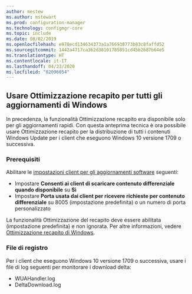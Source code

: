 ```yaml
---
author: mestew
ms.author: mstewart
ms.prod: configuration-manager
ms.technology: configmgr-core
ms.topic: include
ms.date: 08/02/2019
ms.openlocfilehash: e978ecd134634373a1a766938773b83c8faffd52
ms.sourcegitcommit: 1442a4717ca362d38101785851cd45b2687b64e5
ms.translationtype: HT
ms.contentlocale: it-IT
ms.lasthandoff: 04/23/2020
ms.locfileid: "82096054"
---
```

<!--4699118, 4685210--->

## <a name="use-delivery-optimization-for-all-windows-updates"></a>Usare Ottimizzazione recapito per tutti gli aggiornamenti di Windows

In precedenza, la funzionalità Ottimizzazione recapito era disponibile solo per gli aggiornamenti rapidi. Con questa anteprima tecnica è ora possibile usare Ottimizzazione recapito per la distribuzione di tutti i contenuti Windows Update per i client che eseguono Windows 10 versione 1709 o successiva.

### <a name="prerequisites"></a>Prerequisiti

Abilitare le [impostazioni client per gli aggiornamenti software](../../../../clients/deploy/about-client-settings.md#software-updates) seguenti:

- Impostare **Consenti ai client di scaricare contenuto differenziale quando disponibile** su **Sì**
- Impostare **Porta usata dai client per ricevere richieste per contenuto differenziale** su 8005 (impostazione predefinita) o un numero di porta personalizzato

La funzionalità Ottimizzazione del recapito deve essere abilitata (impostazione predefinita) e non ignorata. Per altre informazioni, vedere [Ottimizzazione recapito di Windows](../../../../../sum/deploy-use/optimize-windows-10-update-delivery.md#windows-delivery-optimization).

### <a name="log-files"></a>File di registro

Per i client che eseguono Windows 10 versione 1709 o successiva, usare i file di log seguenti per monitorare i download delta:

- WUAHandler.log
- DeltaDownload.log

